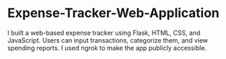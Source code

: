 # Expense-Tracker-Web-Application
I built a web-based expense tracker using Flask, HTML, CSS, and JavaScript. Users can input transactions, categorize them, and view spending reports. I used ngrok to make the app publicly accessible.

